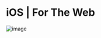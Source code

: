 # iOS | For The Web

![image](https://github.com/user-attachments/assets/90510aab-51b9-4d49-8b04-8aebbefaa1f3)
